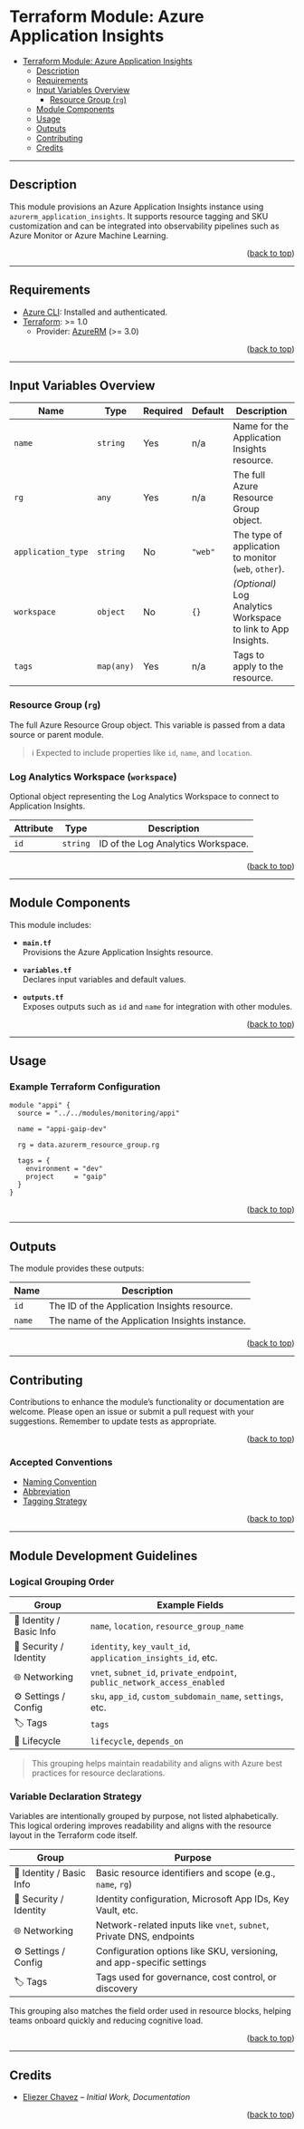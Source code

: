 <a name="readme-top"></a>

# Terraform Module: Azure Application Insights

- [Terraform Module: Azure Application Insights](#terraform-module-azure-application-insights)
  - [Description](#description)
  - [Requirements](#requirements)
  - [Input Variables Overview](#input-variables-overview)
    - [Resource Group (`rg`)](#resource-group-rg)
  - [Module Components](#module-components)
  - [Usage](#usage)
  - [Outputs](#outputs)
  - [Contributing](#contributing)
  - [Credits](#credits)

---

## Description

This module provisions an Azure Application Insights instance using `azurerm_application_insights`. It supports resource tagging and SKU customization and can be integrated into observability pipelines such as Azure Monitor or Azure Machine Learning.

<p align="right">(<a href="#readme-top">back to top</a>)</p>

---

## Requirements

- [Azure CLI](https://docs.microsoft.com/en-us/cli/azure/install-azure-cli): Installed and authenticated.
- [Terraform](https://developer.hashicorp.com/terraform/downloads): >= 1.0  
  - Provider: [AzureRM](https://registry.terraform.io/providers/hashicorp/azurerm/latest) (>= 3.0)

<p align="right">(<a href="#readme-top">back to top</a>)</p>

---

## Input Variables Overview

| Name               | Type       | Required | Default | Description                                                   |
|--------------------|------------|----------|---------|---------------------------------------------------------------|
| `name`             | `string`   | Yes      | n/a     | Name for the Application Insights resource.                   |
| `rg`               | `any`      | Yes      | n/a     | The full Azure Resource Group object.                         |
| `application_type` | `string`   | No       | `"web"` | The type of application to monitor (`web`, `other`).          |
| `workspace`        | `object`   | No       | `{}`    | *(Optional)* Log Analytics Workspace to link to App Insights. |
| `tags`             | `map(any)` | Yes      | n/a     | Tags to apply to the resource.                                |

### Resource Group (`rg`)

The full Azure Resource Group object. This variable is passed from a data source or parent module.

> ℹ️ Expected to include properties like `id`, `name`, and `location`.

### Log Analytics Workspace (`workspace`)

Optional object representing the Log Analytics Workspace to connect to Application Insights.

| Attribute | Type     | Description                             |
|-----------|----------|-----------------------------------------|
| `id`      | `string` | ID of the Log Analytics Workspace.      |

<p align="right">(<a href="#readme-top">back to top</a>)</p>

---

## Module Components

This module includes:

- **`main.tf`**  
  Provisions the Azure Application Insights resource.

- **`variables.tf`**  
  Declares input variables and default values.

- **`outputs.tf`**  
  Exposes outputs such as `id` and `name` for integration with other modules.

<p align="right">(<a href="#readme-top">back to top</a>)</p>

---

## Usage

### Example Terraform Configuration

```hcl
module "appi" {
  source = "../../modules/monitoring/appi"

  name = "appi-gaip-dev"

  rg = data.azurerm_resource_group.rg

  tags = {
    environment = "dev"
    project     = "gaip"
  }
}
```

<p align="right">(<a href="#readme-top">back to top</a>)</p>

---

## Outputs

The module provides these outputs:

| Name   | Description                                      |
|--------|--------------------------------------------------|
| `id`   | The ID of the Application Insights resource.     |
| `name` | The name of the Application Insights instance.   |

<p align="right">(<a href="#readme-top">back to top</a>)</p>

---

## Contributing

Contributions to enhance the module’s functionality or documentation are welcome. Please open an issue or submit a pull request with your suggestions. Remember to update tests as appropriate.

<p align="right">(<a href="#readme-top">back to top</a>)</p>

### Accepted Conventions

- [Naming Convention](https://learn.microsoft.com/en-us/azure/cloud-adoption-framework/ready/azure-best-practices/resource-naming)
- [Abbreviation](https://learn.microsoft.com/en-us/azure/cloud-adoption-framework/ready/azure-best-practices/resource-abbreviations)
- [Tagging Strategy](https://learn.microsoft.com/en-us/azure/cloud-adoption-framework/ready/azure-best-practices/resource-tagging)

<p align="right">(<a href="#readme-top">back to top</a>)</p>

---

## Module Development Guidelines

### Logical Grouping Order

| Group                    | Example Fields                                                           |
|--------------------------|--------------------------------------------------------------------------|
| 🔷 Identity / Basic Info | `name`, `location`, `resource_group_name`                                |
| 🔐 Security / Identity   | `identity`, `key_vault_id`, `application_insights_id`, etc.              |
| 🌐 Networking            | `vnet`, `subnet_id`, `private_endpoint`, `public_network_access_enabled` |
| ⚙️ Settings / Config     | `sku`, `app_id`, `custom_subdomain_name`, `settings`, etc.               |
| 🏷️ Tags                  | `tags`                                                                   |
| 🔁 Lifecycle             | `lifecycle`, `depends_on`                                                |

> This grouping helps maintain readability and aligns with Azure best practices for resource declarations.

### Variable Declaration Strategy

Variables are intentionally grouped by purpose, not listed alphabetically. This logical ordering improves readability and aligns with the resource layout in the Terraform code itself.

| Group                    | Purpose                                                               |
|--------------------------|-----------------------------------------------------------------------|
| 🔷 Identity / Basic Info | Basic resource identifiers and scope (e.g., `name`, `rg`)             |
| 🔐 Security / Identity   | Identity configuration, Microsoft App IDs, Key Vault, etc.            |
| 🌐 Networking            | Network-related inputs like `vnet`, `subnet`, Private DNS, endpoints  |
| ⚙️ Settings / Config     | Configuration options like SKU, versioning, and app-specific settings |
| 🏷️ Tags                  | Tags used for governance, cost control, or discovery                  |

This grouping also matches the field order used in resource blocks, helping teams onboard quickly and reducing cognitive load.

<p align="right">(<a href="#readme-top">back to top</a>)</p>

---

## Credits

- [Eliezer Chavez](https://github.com/eliezerchavez "eliezerchavez") – _Initial Work, Documentation_

<p align="right">(<a href="#readme-top">back to top</a>)</p>
